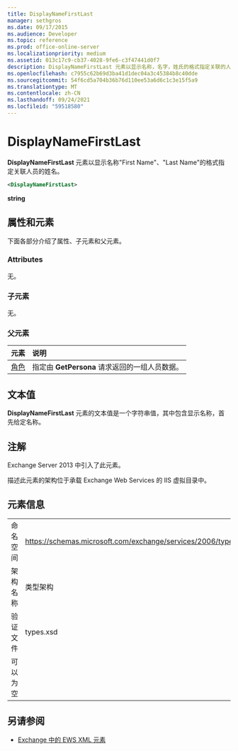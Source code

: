```yaml
---
title: DisplayNameFirstLast
manager: sethgros
ms.date: 09/17/2015
ms.audience: Developer
ms.topic: reference
ms.prod: office-online-server
ms.localizationpriority: medium
ms.assetid: 013c17c9-cb37-4028-9fe6-c3f47441d0f7
description: DisplayNameFirstLast 元素以显示名称，名字，姓氏的格式指定关联的人员名称。
ms.openlocfilehash: c7955c62b69d3ba41d1dec04a3c45384b8c40dde
ms.sourcegitcommit: 54f6cd5a704b36b76d110ee53a6d6c1c3e15f5a9
ms.translationtype: MT
ms.contentlocale: zh-CN
ms.lasthandoff: 09/24/2021
ms.locfileid: "59518580"
---
```

# <a name="displaynamefirstlast"></a>DisplayNameFirstLast

**DisplayNameFirstLast** 元素以显示名称"First Name"、"Last Name"的格式指定关联人员的姓名。 
  
```XML
<DisplayNameFirstLast>
```

 **string**
## <a name="attributes-and-elements"></a>属性和元素

下面各部分介绍了属性、子元素和父元素。
  
### <a name="attributes"></a>Attributes

无。
  
### <a name="child-elements"></a>子元素

无。
  
### <a name="parent-elements"></a>父元素

|**元素**|**说明**|
|:-----|:-----|
|[角色](persona.md) <br/> |指定由 **GetPersona** 请求返回的一组人员数据。  <br/> |
   
## <a name="text-value"></a>文本值

**DisplayNameFirstLast** 元素的文本值是一个字符串值，其中包含显示名称，首先给定名称。 
  
## <a name="remarks"></a>注解

Exchange Server 2013 中引入了此元素。
  
描述此元素的架构位于承载 Exchange Web Services 的 IIS 虚拟目录中。
  
## <a name="element-information"></a>元素信息

|||
|:-----|:-----|
|命名空间  <br/> |https://schemas.microsoft.com/exchange/services/2006/types  <br/> |
|架构名称  <br/> |类型架构  <br/> |
|验证文件  <br/> |types.xsd  <br/> |
|可以为空  <br/> ||
   
## <a name="see-also"></a>另请参阅

- [Exchange 中的 EWS XML 元素](ews-xml-elements-in-exchange.md)

